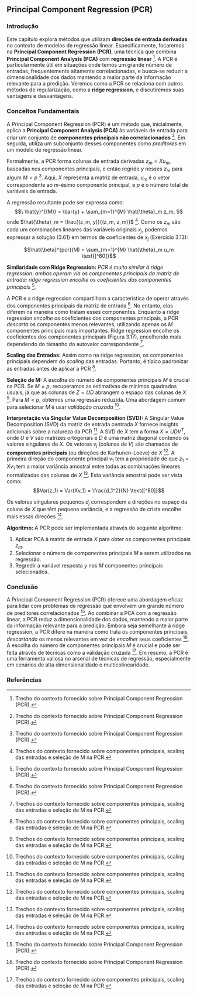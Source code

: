 ## Principal Component Regression (PCR)

### Introdução
Este capítulo explora métodos que utilizam **direções de entrada derivadas** no contexto de modelos de regressão linear. Especificamente, focaremos na **Principal Component Regression (PCR)**, uma técnica que combina **Principal Component Analysis (PCA)** com **regressão linear** [^79]. A PCR é particularmente útil em situações onde temos um grande número de entradas, frequentemente altamente correlacionadas, e busca-se reduzir a dimensionalidade dos dados mantendo a maior parte da informação relevante para a predição. Veremos como a PCR se relaciona com outros métodos de regularização, como a **ridge regression**, e discutiremos suas vantagens e desvantagens.

### Conceitos Fundamentais
A Principal Component Regression (PCR) é um método que, inicialmente, aplica a **Principal Component Analysis (PCA)** às variáveis de entrada para criar um conjunto de **componentes principais não correlacionados** [^79]. Em seguida, utiliza um subconjunto desses componentes como *preditores* em um modelo de regressão linear.

Formalmente, a PCR forma colunas de entrada derivadas $z_m = Xu_m$, baseadas nos componentes principais, e então regride $y$ nesses $z_m$ para algum $M < p$ [^79]. Aqui, $X$ representa a matriz de entrada, $u_m$ é o vetor correspondente ao $m$-ésimo componente principal, e $p$ é o número total de variáveis de entrada.

A regressão resultante pode ser expressa como:
$$\
\hat{y}^{(M)} = \bar{y} + \sum_{m=1}^{M} \hat{\theta}_m z_m,
$$
onde $\hat{\theta}_m = \frac{(z_m, y)}{(z_m, z_m)}$ [^80]. Como os $z_m$ são cada um combinações lineares das variáveis originais $x_j$, podemos expressar a solução (3.61) em termos de coeficientes de $x_j$ (Exercício 3.13):

$$\hat{\beta}^{pcr}(M) = \sum_{m=1}^{M} \hat{\theta}_m u_m \text{[^80]}$$

**Similaridade com Ridge Regression:**
*PCR é muito similar à ridge regression: ambas operam via os componentes principais da matriz de entrada; ridge regression encolhe os coeficientes dos componentes principais* [^79].

A PCR e a ridge regression compartilham a característica de operar através dos componentes principais da matriz de entrada [^79]. No entanto, elas diferem na maneira como tratam esses componentes. Enquanto a ridge regression *encolhe* os coeficientes dos componentes principais, a PCR *descarta* os componentes menos relevantes, utilizando apenas os $M$ componentes principais mais importantes. Ridge regression encolhe os coeficientes dos componentes principais (Figura 3.17), encolhendo mais dependendo do tamanho do autovalor correspondente [^80].

**Scaling das Entradas:**
Assim como na ridge regression, os componentes principais dependem do *scaling* das entradas. Portanto, é típico padronizar as entradas antes de aplicar a PCR [^80].

**Seleção de M:**
A escolha do número de componentes principais $M$ é crucial na PCR. Se $M = p$, recuperamos as estimativas de mínimos quadrados usuais, já que as colunas de $Z = UD$ abrangem o espaço das colunas de $X$ [^80]. Para $M < p$, obtemos uma regressão reduzida. Uma abordagem comum para selecionar $M$ é usar *validação cruzada* [^80].

**Interpretação via Singular Value Decomposition (SVD):**
A Singular Value Decomposition (SVD) da matriz de entrada centrada $X$ fornece insights adicionais sobre a natureza da PCR [^80]. A SVD de $X$ tem a forma $X = UDV^T$, onde $U$ e $V$ são matrizes ortogonais e $D$ é uma matriz diagonal contendo os valores singulares de $X$. Os vetores $v_j$ (colunas de $V$) são chamados de **componentes principais** (ou direções de Karhunen-Loeve) de $X$ [^80]. A primeira direção do componente principal $v_1$ tem a propriedade de que $z_1 = Xv_1$ tem a maior variância amostral entre todas as combinações lineares normalizadas das colunas de $X$ [^80]. Esta variância amostral pode ser vista como:
$$Var(z_1) = Var(Xv_1) = \frac{d_1^2}{N} \text{[^80]}$$

Os valores singulares pequenos $d_j$ correspondem a direções no espaço da coluna de $X$ que têm pequena variância, e a regressão de crista encolhe mais essas direções [^80].

**Algoritmo:**
A PCR pode ser implementada através do seguinte algoritmo:
1. Aplicar PCA à matriz de entrada $X$ para obter os componentes principais $z_m$.
2. Selecionar o número de componentes principais $M$ a serem utilizados na regressão.
3. Regredir a variável resposta $y$ nos $M$ componentes principais selecionados.

### Conclusão
A Principal Component Regression (PCR) oferece uma abordagem eficaz para lidar com problemas de regressão que envolvem um grande número de preditores correlacionados [^79]. Ao combinar a PCA com a regressão linear, a PCR reduz a dimensionalidade dos dados, mantendo a maior parte da informação relevante para a predição. Embora seja semelhante à ridge regression, a PCR difere na maneira como trata os componentes principais, *descartando* os menos relevantes em vez de *encolher* seus coeficientes [^79]. A escolha do número de componentes principais $M$ é crucial e pode ser feita através de técnicas como a validação cruzada [^80]. Em resumo, a PCR é uma ferramenta valiosa no arsenal de técnicas de regressão, especialmente em cenários de alta dimensionalidade e multicolinearidade.

### Referências
[^79]: Trecho do contexto fornecido sobre Principal Component Regression (PCR).
[^80]: Trechos do contexto fornecido sobre componentes principais, scaling das entradas e seleção de M na PCR.
<!-- END -->